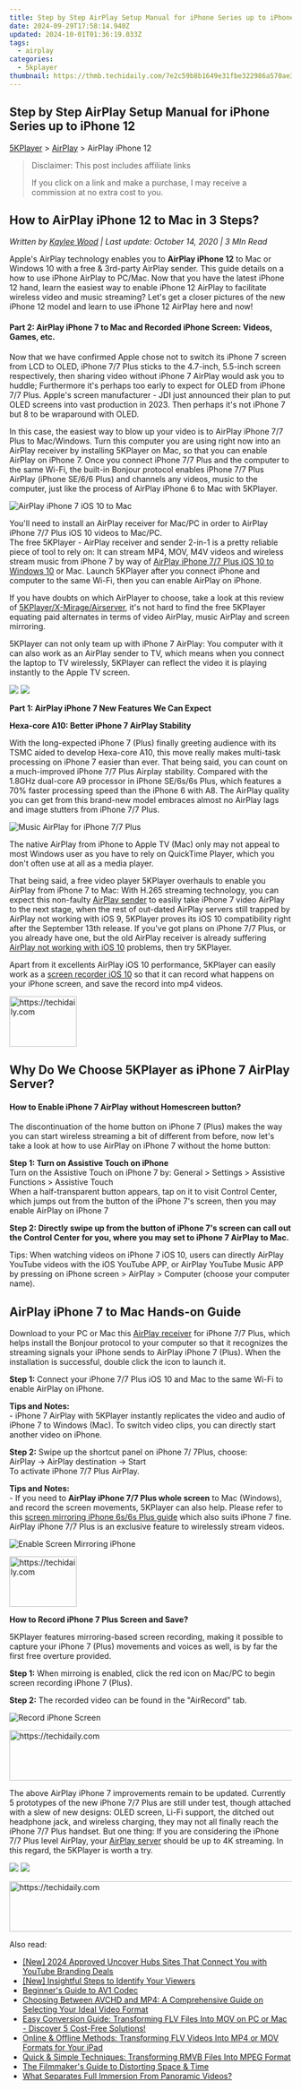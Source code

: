 ```yaml
---
title: Step by Step AirPlay Setup Manual for iPhone Series up to iPhone 12
date: 2024-09-29T17:58:14.940Z
updated: 2024-10-01T01:36:19.033Z
tags:
  - airplay
categories:
  - 5kplayer
thumbnail: https://thmb.techidaily.com/7e2c59b8b1649e31fbe322986a570ae3c50e92f57491460fea382eb83a2be019.jpg
---
```


## Step by Step AirPlay Setup Manual for iPhone Series up to iPhone 12

[5KPlayer](https://tools.techidaily.com/5kplayer/products/) \> [AirPlay](https://tools.techidaily.com/5kplayer/airplay/) \> AirPlay iPhone 12

>  Disclaimer: This post includes affiliate links
>
>  If you click on a link and make a purchase, I may receive a commission at no extra cost to you.
>

## How to AirPlay iPhone 12 to Mac in 3 Steps?

 _Written by [Kaylee Wood](https://www.quora.com/profile/Amanda-Hu-21) | Last update: October 14, 2020 | 3 MIn Read_ 

Apple's AirPlay technology enables you to **AirPlay iPhone 12** to Mac or Windows 10 with a free & 3rd-party AirPlay sender. This guide details on a how to use iPhone AirPlay to PC/Mac. Now that you have the latest iPhone 12 hand, learn the easiest way to enable iPhone 12 AirPlay to facilitate wireless video and music streaming? Let's get a closer pictures of the new iPhone 12 model and learn to use iPhone 12 AirPlay here and now!

#### **Part 2: AirPlay iPhone 7 to Mac and Recorded iPhone Screen: Videos, Games, etc.**

Now that we have confirmed Apple chose not to switch its iPhone 7 screen from LCD to OLED, iPhone 7/7 Plus sticks to the 4.7-inch, 5.5-inch screen respectively, then sharing video without iPhone 7 AirPlay would ask you to huddle; Furthermore it's perhaps too early to expect for OLED from iPhone 7/7 Plus. Apple's screen manufacturer - JDI just announced their plan to put OLED screens into vast production in 2023\. Then perhaps it's not iPhone 7 but 8 to be wraparound with OLED. 

In this case, the easiest way to blow up your video is to AirPlay iPhone 7/7 Plus to Mac/Windows. Turn this computer you are using right now into an AirPlay receiver by installing 5KPlayer on Mac, so that you can enable AirPlay on iPhone 7\. Once you connect iPhone 7/7 Plus and the computer to the same Wi-Fi, the built-in Bonjour protocol enables iPhone 7/7 Plus AirPlay (iPhone SE/6/6 Plus) and channels any videos, music to the computer, just like the process of AirPlay iPhone 6 to Mac with 5KPlayer. 

![AirPlay iPhone 7 iOS 10 to Mac](https://www.5kplayer.com/airplay/img/iphone-7-model.jpg) 

You'll need to install an AirPlay receiver for Mac/PC in order to AirPlay iPhone 7/7 Plus iOS 10 videos to Mac/PC.  
The free 5KPlayer - AirPlay receiver and sender 2-in-1 is a pretty reliable piece of tool to rely on: It can stream MP4, MOV, M4V videos and wireless stream music from iPhone 7 by way of [AirPlay iPhone 7/7 Plus iOS 10 to Windows 10](https://tools.techidaily.com/5kplayer/airplay/) or Mac. Launch 5KPlayer after you connect iPhone and computer to the same Wi-Fi, then you can enable AirPlay on iPhone.

If you have doubts on which AirPlayer to choose, take a look at this review of [5KPlayer/X-Mirage/Airserver](https://tools.techidaily.com/5kplayer/airplay/), it's not hard to find the free 5KPlayer equating paid alternates in terms of video AirPlay, music AirPlay and screen mirroring.

5KPlayer can not only team up with iPhone 7 AirPlay: You computer with it can also work as an AirPlay sender to TV, which means when you connect the laptop to TV wirelessly, 5KPlayer can reflect the video it is playing instantly to the Apple TV screen.

[![](https://www.5kplayer.com/airplay/../button/freedownwhitewin.png)](https://tools.techidaily.com/5kplayer/products/) [![](https://www.5kplayer.com/airplay/../button/freedownbackmac.png)](https://tools.techidaily.com/5kplayer/products/) 

**Part 1: AirPlay iPhone 7 New Features We Can Expect**

**Hexa-core A10: Better iPhone 7 AirPlay Stability**

With the long-expected iPhone 7 (Plus) finally greeting audience with its TSMC aided to develop Hexa-core A10, this move really makes multi-task processing on iPhone 7 easier than ever. That being said, you can count on a much-improved iPhone 7/7 Plus Airplay stability. Compared with the 1.8GHz dual-core A9 processor in iPhone SE/6s/6s Plus, which features a 70% faster processing speed than the iPhone 6 with A8\. The AirPlay quality you can get from this brand-new model embraces almost no AirPlay lags and image stutters from iPhone 7/7 Plus. 

![Music AirPlay for iPhone 7/7 Plus](https://www.5kplayer.com/airplay/img/seo-tupian.png) 

The native AirPlay from iPhone to Apple TV (Mac) only may not appeal to most Windows user as you have to rely on QuickTime Player, which you don't often use at all as a media player.

 That being said, a free video player 5KPlayer overhauls to enable you AirPlay from iPhone 7 to Mac: With H.265 streaming technology, you can expect this non-faulty [AirPlay sender](https://tools.techidaily.com/5kplayer/airplay/) to easiliy take iPhone 7 video AirPlay to the next stage, when the rest of out-dated AirPlay servers still trapped by AirPlay not working with iOS 9, 5KPlayer proves its iOS 10 compatibility right after the September 13th release. If you've got plans on iPhone 7/7 Plus, or you already have one, but the old AirPlay receiver is already suffering [AirPlay not working with iOS 10](https://tools.techidaily.com/5kplayer/airplay/) problems, then try 5KPlayer.

Apart from it excellents AirPlay iOS 10 performance, 5KPlayer can easily work as a [screen recorder iOS 10](https://tools.techidaily.com/5kplayer/airplay/) so that it can record what happens on your iPhone screen, and save the record into mp4 videos.

<!-- affiliate ads begin -->
<a href="https://bluettieu.pxf.io/c/5597632/2141680/17091" target="_top" id="2141680">
  <img src="//a.impactradius-go.com/display-ad/17091-2141680" border="0" alt="https://techidaily.com" width="120" height="90"/>
</a>
<img height="0" width="0" src="https://bluettieu.pxf.io/i/5597632/2141680/17091" style="position:absolute;visibility:hidden;" border="0" />
<!-- affiliate ads end -->

## Why Do We Choose 5KPlayer as iPhone 7 AirPlay Server?

#### **How to Enable iPhone 7 AirPlay without Homescreen button?**

The discontinuation of the home button on iPhone 7 (Plus) makes the way you can start wireless streaming a bit of different from before, now let's take a look at how to use AirPlay on iPhone 7 without the home button:

**Step 1: Turn on Assistive Touch on iPhone**  
Turn on the Assistive Touch on iPhone 7 by: General > Settings > Assistive Functions > Assistive Touch  
When a half-transparent button appears, tap on it to visit Control Center, which jumps out from the button of the iPhone 7's screen, then you may enable AirPlay on iPhone 7

**Step 2: Directly swipe up from the button of iPhone 7's screen can call out the Control Center for you, where you may set to iPhone 7 AirPlay to Mac.**

Tips: When watching videos on iPhone 7 iOS 10, users can directly AirPlay YouTube videos with the iOS YouTube APP, or AirPlay YouTube Music APP by pressing on iPhone screen > AirPlay > Computer (choose your computer name). 

## AirPlay iPhone 7 to Mac Hands-on Guide

Download to your PC or Mac this [AirPlay receiver](https://tools.techidaily.com/5kplayer/products/) for iPhone 7/7 Plus, which helps install the Bonjour protocol to your computer so that it recognizes the streaming signals your iPhone sends to AirPlay iPhone 7 (Plus). When the installation is successful, double click the icon to launch it.

**Step 1:** Connect your iPhone 7/7 Plus iOS 10 and Mac to the same Wi-Fi to enable AirPlay on iPhone.

**Tips and Notes:**   
 \- iPhone 7 AirPlay with 5KPlayer instantly replicates the video and audio of iPhone 7 to Windows (Mac). To switch video clips, you can directly start another video on iPhone.

**Step 2:**  Swipe up the shortcut panel on iPhone 7/ 7Plus, choose:   
 AirPlay -> AirPlay destination -> Start  
 To activate iPhone 7/7 Plus AirPlay.

**Tips and Notes:**   
 \- If you need to **AirPlay iPhone 7/7 Plus whole screen** to Mac (Windows), and record the screen movements, 5KPlayer can also help. Please refer to this [screen mirroring iPhone 6s/6s Plus guide](https://tools.techidaily.com/5kplayer/airplay/) which also suits iPhone 7 fine. AirPlay iPhone 7/7 Plus is an exclusive feature to wirelessly stream videos. 

![Enable Screen Mirroring iPhone](https://www.5kplayer.com/airplay/../video-music-player/img/5kp-wmc-alternative-zjy-recording.jpg) 

<!-- affiliate ads begin -->
<a href="https://aligracehair.sjv.io/c/5597632/2135406/19272" target="_top" id="2135406">
  <img src="//a.impactradius-go.com/display-ad/19272-2135406" border="0" alt="https://techidaily.com" width="120" height="90"/>
</a>
<img height="0" width="0" src="https://aligracehair.sjv.io/i/5597632/2135406/19272" style="position:absolute;visibility:hidden;" border="0" />
<!-- affiliate ads end -->

**How to Record iPhone 7 Plus Screen and Save?**

5KPlayer features mirroring-based screen recording, making it possible to capture your iPhone 7 (Plus) movements and voices as well, is by far the first free overture provided.

**Step 1:** When mirroing is enabled, click the red icon on Mac/PC to begin screen recording iPhone 7 (Plus).

**Step 2:** The recorded video can be found in the "AirRecord" tab.

![Record iPhone Screen](https://www.5kplayer.com/airplay/img/airrecord.jpg) 

<!-- affiliate ads begin -->
<a href="https://appsumo.8odi.net/c/5597632/2151893/7443" target="_top" id="2151893">
  <img src="//a.impactradius-go.com/display-ad/7443-2151893" border="0" alt="https://techidaily.com" width="728" height="90"/>
</a>
<img height="0" width="0" src="https://appsumo.8odi.net/i/5597632/2151893/7443" style="position:absolute;visibility:hidden;" border="0" />
<!-- affiliate ads end -->

The above AirPlay iPhone 7 improvements remain to be updated. Currently 5 prototypes of the new iPhone 7/7 Plus are still under test, though attached with a slew of new designs: OLED screen, Li-Fi support, the ditched out headphone jack, and wireless charging, they may not all finally reach the iPhone 7/7 Plus handset. But one thing: If you are considering the iPhone 7/7 Plus level AirPlay, your [AirPlay server](https://tools.techidaily.com/5kplayer/airplay/) should be up to 4K streaming. In this regard, the 5KPlayer is worth a try. 

[![](https://www.5kplayer.com/airplay/../button/freedownwhitewin.png)](https://tools.techidaily.com/5kplayer/products/) [![](https://www.5kplayer.com/airplay/../button/freedownbackmac.png)](https://tools.techidaily.com/5kplayer/products/)

<!-- affiliate ads begin -->
<a href="https://arkmc.pxf.io/c/5597632/352557/5172" target="_top" id="352557">
  <img src="//a.impactradius-go.com/display-ad/5172-352557" border="0" alt="https://techidaily.com" width="720" height="90"/>
</a>
<img height="0" width="0" src="https://arkmc.pxf.io/i/5597632/352557/5172" style="position:absolute;visibility:hidden;" border="0" />
<!-- affiliate ads end -->

<ins class="adsbygoogle"
     style="display:block"
     data-ad-format="autorelaxed"
     data-ad-client="ca-pub-7571918770474297"
     data-ad-slot="1223367746"></ins>

<ins class="adsbygoogle"
     style="display:block"
     data-ad-client="ca-pub-7571918770474297"
     data-ad-slot="8358498916"
     data-ad-format="auto"
     data-full-width-responsive="true"></ins>

<span class="atpl-alsoreadstyle">Also read:</span>
<div><ul>
<li><a href="https://youtube-web.techidaily.com/024-approved-uncover-hubs-sites-that-connect-you-with-youtube-branding-deals/"><u>[New] 2024 Approved Uncover Hubs Sites That Connect You with YouTube Branding Deals</u></a></li>
<li><a href="https://youtube-docs.techidaily.com/nsightful-steps-to-identify-your-viewers/"><u>[New] Insightful Steps to Identify Your Viewers</u></a></li>
<li><a href="https://extra-tips.techidaily.com/beginners-guide-to-av1-codec/"><u>Beginner's Guide to AV1 Codec</u></a></li>
<li><a href="https://media-tips.techidaily.com/choosing-between-avchd-and-mp4-a-comprehensive-guide-on-selecting-your-ideal-video-format/"><u>Choosing Between AVCHD and MP4: A Comprehensive Guide on Selecting Your Ideal Video Format</u></a></li>
<li><a href="https://media-tips.techidaily.com/1723620218861-easy-conversion-guide-transforming-flv-files-into-mov-on-pc-or-mac-discover-5-cost-free-solutions/"><u>Easy Conversion Guide: Transforming FLV Files Into MOV on PC or Mac - Discover 5 Cost-Free Solutions!</u></a></li>
<li><a href="https://media-tips.techidaily.com/online-and-offline-methods-transforming-flv-videos-into-mp4-or-mov-formats-for-your-ipad/"><u>Online & Offline Methods: Transforming FLV Videos Into MP4 or MOV Formats for Your iPad</u></a></li>
<li><a href="https://media-tips.techidaily.com/quick-and-simple-techniques-transforming-rmvb-files-into-mpeg-format/"><u>Quick & Simple Techniques: Transforming RMVB Files Into MPEG Format</u></a></li>
<li><a href="https://fox-direct.techidaily.com/the-filmmakers-guide-to-distorting-space-and-time/"><u>The Filmmaker's Guide to Distorting Space & Time</u></a></li>
<li><a href="https://extra-resources.techidaily.com/what-separates-full-immersion-from-panoramic-videos/"><u>What Separates Full Immersion From Panoramic Videos?</u></a></li>
</ul></div>

